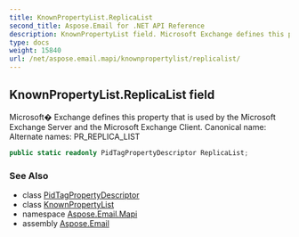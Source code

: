 ```yaml
---
title: KnownPropertyList.ReplicaList
second_title: Aspose.Email for .NET API Reference
description: KnownPropertyList field. Microsoft Exchange defines this property that is used by the Microsoft Exchange Server and the Microsoft Exchange Client. Canonical name Alternate names PR_REPLICA_LIST
type: docs
weight: 15840
url: /net/aspose.email.mapi/knownpropertylist/replicalist/
---
```

## KnownPropertyList.ReplicaList field

Microsoft� Exchange defines this property that is used by the Microsoft Exchange Server and the Microsoft Exchange Client. Canonical name: Alternate names: PR_REPLICA_LIST

```csharp
public static readonly PidTagPropertyDescriptor ReplicaList;
```

### See Also

* class [PidTagPropertyDescriptor](../../pidtagpropertydescriptor/)
* class [KnownPropertyList](../)
* namespace [Aspose.Email.Mapi](../../knownpropertylist/)
* assembly [Aspose.Email](../../../)


